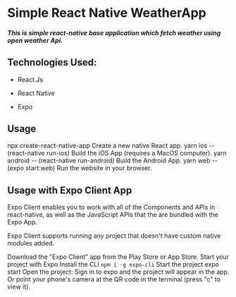 # Simple React Native WeatherApp

##### This is simple react-native base application which fetch weather using open weather Api.


## Technologies Used:

- React.Js

- React Native

- Expo

## Usage
npx create-react-native-app Create a new native React app.
yarn ios -- (react-native run-ios) Build the iOS App (requires a MacOS computer).
yarn android -- (react-native run-android) Build the Android App.
yarn web -- (expo start:web) Run the website in your browser.


## Usage with Expo Client App
Expo Client enables you to work with all of the Components and APIs in react-native, as well as the JavaScript APIs that the are bundled with the Expo App.

Expo Client supports running any project that doesn't have custom native modules added.

Download the "Expo Client" app from the Play Store or App Store.
Start your project with Expo
Install the CLI ```npm i -g expo-cli```
Start the project expo start
Open the project:
Sign in to expo and the project will appear in the app.
Or point your phone's camera at the QR code in the terminal (press "c" to view it).

